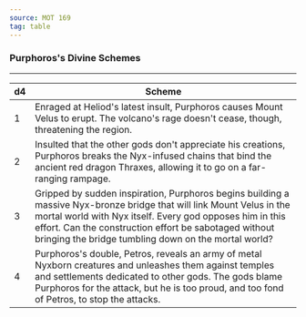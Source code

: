```yaml
---
source: MOT 169
tag: table
---
```


### Purphoros's Divine Schemes
---
|d4|Scheme|
|----|------------|
|1|Enraged at Heliod's latest insult, Purphoros causes Mount Velus to erupt. The volcano's rage doesn't cease, though, threatening the region.|
|2|Insulted that the other gods don't appreciate his creations, Purphoros breaks the Nyx-infused chains that bind the ancient red dragon Thraxes, allowing it to go on a far-ranging rampage.|
|3|Gripped by sudden inspiration, Purphoros begins building a massive Nyx-bronze bridge that will link Mount Velus in the mortal world with Nyx itself. Every god opposes him in this effort. Can the construction effort be sabotaged without bringing the bridge tumbling down on the mortal world?|
|4|Purphoros's double, Petros, reveals an army of metal Nyxborn creatures and unleashes them against temples and settlements dedicated to other gods. The gods blame Purphoros for the attack, but he is too proud, and too fond of Petros, to stop the attacks.|
